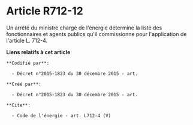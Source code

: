 # Article R712-12

Un arrêté du ministre chargé de l'énergie détermine la liste des fonctionnaires et agents publics qu'il commissionne pour
l'application de l'article L. 712-4.

**Liens relatifs à cet article**

	**Codifié par**:

	  - Décret n°2015-1823 du 30 décembre 2015 - art.

	**Créé par**:

	  - Décret n°2015-1823 du 30 décembre 2015 - art.

	**Cite**:

	  - Code de l'énergie - art. L712-4 (V)
